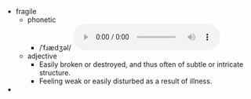 - fragile
	- phonetic
		- /ˈfɹædʒəl/
		  <audio controls><source src="https://api.dictionaryapi.dev/media/pronunciations/en/fragile-us.mp3"></audio>
	- adjective
		- Easily broken or destroyed, and thus often of subtle or intricate structure.
		- Feeling weak or easily disturbed as a result of illness.
-